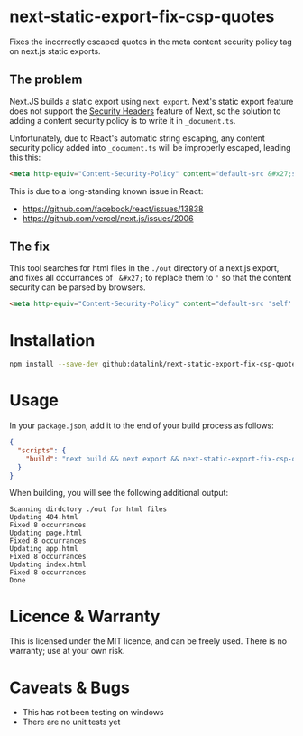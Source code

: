 # next-static-export-fix-csp-quotes

Fixes the incorrectly escaped quotes in the meta content security policy tag on next.js static exports.

## The problem

Next.JS builds a static export using `next export`. Next's static export feature does not support 
the [Security Headers](https://nextjs.org/docs/advanced-features/security-headers) feature of Next, so the solution to 
adding a content security policy is to write it in `_document.ts`.

Unfortunately, due to React's automatic string escaping, any content security policy added into `_document.ts` will be 
improperly escaped, leading this this:

```html
<meta http-equiv="Content-Security-Policy" content="default-src &#x27;self&#x27; &#x27;unsafe-eval&#x27;"/>
```

This is due to a long-standing known issue in React:

- https://github.com/facebook/react/issues/13838
- https://github.com/vercel/next.js/issues/2006

## The fix

This tool searches for html files in the `./out` directory of a next.js export, and fixes all occurrances of ` &#x27;` to 
replace them to `'` so that the content security can be parsed by browsers.

```html
<meta http-equiv="Content-Security-Policy" content="default-src 'self' 'unsafe-eval'"/>
```

# Installation

```sh
npm install --save-dev github:datalink/next-static-export-fix-csp-quotes
```

# Usage

In your `package.json`, add it to the end of your build process as follows:

```json
{
  "scripts": {
    "build": "next build && next export && next-static-export-fix-csp-quotes",
  }
}

```

When building, you will see the following additional output:

```
Scanning dirdctory ./out for html files
Updating 404.html
Fixed 8 occurrances
Updating page.html
Fixed 8 occurrances
Updating app.html
Fixed 8 occurrances
Updating index.html
Fixed 8 occurrances
Done
```

# Licence & Warranty

This is licensed under the MIT licence, and can be freely used. There is no warranty; use at your own risk.

# Caveats & Bugs

- This has not been testing on windows
- There are no unit tests yet
